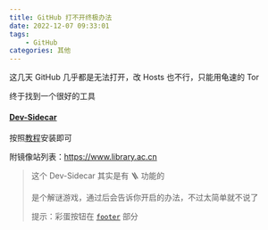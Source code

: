 ```yaml
---
title: GitHub 打不开终极办法
date: 2022-12-07 09:33:01
tags:
    - GitHub
categories: 其他
---
```


这几天 GitHub 几乎都是无法打开，改 Hosts 也不行，只能用龟速的 Tor

<!-- more -->

终于找到一个很好的工具

#### [Dev-Sidecar](https://hub.yzuu.cf/docmirror/dev-sidecar/releases)

按照[教程](https://hub.yzuu.cf/docmirror/dev-sidecar)安装即可

附镜像站列表：https://www.library.ac.cn

> 这个 Dev-Sidecar 其实是有 :ladder: 功能的
>
> 是个解谜游戏，通过后会告诉你开启的办法，不过太简单就不说了
>
> 提示：彩蛋按钮在 [`footer`](https://hub.yzuu.cf/docmirror/dev-sidecar/blob/master/packages/gui/src/view/pages/index.vue#L80) 部分
